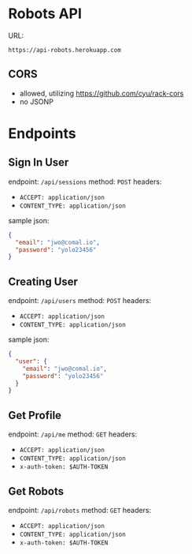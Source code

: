 Robots API
==========

URL:
```
https://api-robots.herokuapp.com
```

CORS
-----
 * allowed, utilizing https://github.com/cyu/rack-cors
 * no JSONP

Endpoints
=========

Sign In User
-----------

endpoint: `/api/sessions`
method: `POST`
headers:
 * `ACCEPT: application/json`
 * `CONTENT_TYPE: application/json`

sample json:

```json
{
  "email": "jwo@comal.io",
  "password": "yolo23456"
}
```
Creating User
------------

endpoint: `/api/users`
method: `POST`
headers:
 * `ACCEPT: application/json`
 * `CONTENT_TYPE: application/json`

sample json:

```json
{
  "user": {
    "email": "jwo@comal.io",
    "password": "yolo23456"
  }
}
```

Get Profile
-----------

endpoint: `/api/me`
method: `GET`
headers:
 * `ACCEPT: application/json`
 * `CONTENT_TYPE: application/json`
 * `x-auth-token: $AUTH-TOKEN`

Get Robots
----------

endpoint: `/api/robots`
method: `GET`
headers:
 * `ACCEPT: application/json`
 * `CONTENT_TYPE: application/json`
 * `x-auth-token: $AUTH-TOKEN`
